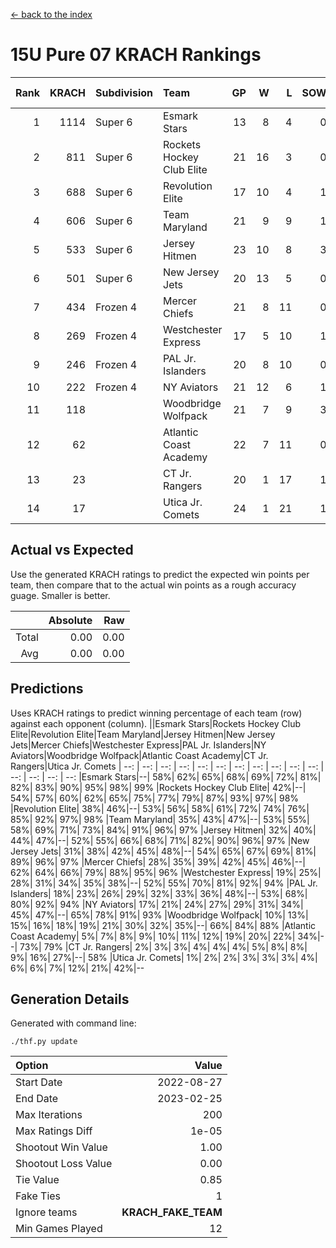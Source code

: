[<- back to the index](readme.md)
# 15U Pure 07 KRACH Rankings
Rank|KRACH|Subdivision|Team|GP|W|L|SOW|SOL|T|SoS|Exp Wins|Win Diff
---:|---:|:---|:---|---:|---:|---:|---:|---:|---:|---:|---:|---:
1|1114|Super 6|Esmark Stars|13|8|4|0|0|1|726|8.8|-0.0
2|811|Super 6|Rockets Hockey Club Elite|21|16|3|0|1|1|278|16.9|0.0
3|688|Super 6|Revolution Elite|17|10|4|1|1|1|391|11.9|0.0
4|606|Super 6|Team Maryland|21|9|9|1|1|1|759|10.8|-0.0
5|533|Super 6|Jersey Hitmen|23|10|8|3|1|1|527|13.8|-0.0
6|501|Super 6|New Jersey Jets|20|13|5|0|1|1|325|13.9|0.0
7|434|Frozen 4|Mercer Chiefs|21|8|11|0|1|1|845|8.8|-0.0
8|269|Frozen 4|Westchester Express|17|5|10|1|0|1|587|6.8|-0.0
9|246|Frozen 4|PAL Jr. Islanders|20|8|10|0|1|1|594|8.8|-0.0
10|222|Frozen 4|NY Aviators|21|12|6|1|1|1|225|13.9|0.0
11|118||Woodbridge Wolfpack|21|7|9|3|1|1|214|10.9|0.0
12|62||Atlantic Coast Academy|22|7|11|0|3|1|282|7.9|0.0
13|23||CT Jr. Rangers|20|1|17|1|0|1|326|2.9|0.0
14|17||Utica Jr. Comets|24|1|21|1|0|1|308|2.9|0.0

## Actual vs Expected
Use the generated KRACH ratings to predict the expected win points per team, then compare that to the actual win points as a rough accuracy guage. Smaller is better.

||Absolute|Raw
|---:|---:|---:
|Total|0.00|0.00
|Avg|0.00|0.00

## Predictions
Uses KRACH ratings to predict winning percentage of each team (row) against each opponent (column).
||Esmark Stars|Rockets Hockey Club Elite|Revolution Elite|Team Maryland|Jersey Hitmen|New Jersey Jets|Mercer Chiefs|Westchester Express|PAL Jr. Islanders|NY Aviators|Woodbridge Wolfpack|Atlantic Coast Academy|CT Jr. Rangers|Utica Jr. Comets
| --: | --: | --: | --: | --: | --: | --: | --: | --: | --: | --: | --: | --: | --: | --: 
|Esmark Stars|--| 58%| 62%| 65%| 68%| 69%| 72%| 81%| 82%| 83%| 90%| 95%| 98%| 99%
|Rockets Hockey Club Elite| 42%|--| 54%| 57%| 60%| 62%| 65%| 75%| 77%| 79%| 87%| 93%| 97%| 98%
|Revolution Elite| 38%| 46%|--| 53%| 56%| 58%| 61%| 72%| 74%| 76%| 85%| 92%| 97%| 98%
|Team Maryland| 35%| 43%| 47%|--| 53%| 55%| 58%| 69%| 71%| 73%| 84%| 91%| 96%| 97%
|Jersey Hitmen| 32%| 40%| 44%| 47%|--| 52%| 55%| 66%| 68%| 71%| 82%| 90%| 96%| 97%
|New Jersey Jets| 31%| 38%| 42%| 45%| 48%|--| 54%| 65%| 67%| 69%| 81%| 89%| 96%| 97%
|Mercer Chiefs| 28%| 35%| 39%| 42%| 45%| 46%|--| 62%| 64%| 66%| 79%| 88%| 95%| 96%
|Westchester Express| 19%| 25%| 28%| 31%| 34%| 35%| 38%|--| 52%| 55%| 70%| 81%| 92%| 94%
|PAL Jr. Islanders| 18%| 23%| 26%| 29%| 32%| 33%| 36%| 48%|--| 53%| 68%| 80%| 92%| 94%
|NY Aviators| 17%| 21%| 24%| 27%| 29%| 31%| 34%| 45%| 47%|--| 65%| 78%| 91%| 93%
|Woodbridge Wolfpack| 10%| 13%| 15%| 16%| 18%| 19%| 21%| 30%| 32%| 35%|--| 66%| 84%| 88%
|Atlantic Coast Academy|  5%|  7%|  8%|  9%| 10%| 11%| 12%| 19%| 20%| 22%| 34%|--| 73%| 79%
|CT Jr. Rangers|  2%|  3%|  3%|  4%|  4%|  4%|  5%|  8%|  8%|  9%| 16%| 27%|--| 58%
|Utica Jr. Comets|  1%|  2%|  2%|  3%|  3%|  3%|  4%|  6%|  6%|  7%| 12%| 21%| 42%|--

## Generation Details

Generated with command line:
```
./thf.py update
```

| Option | Value |
| :----- | ----: |
| Start Date | 2022-08-27 |
| End Date | 2023-02-25 |
| Max Iterations | 200 |
| Max Ratings Diff | 1e-05 |
| Shootout Win Value | 1.00 |
| Shootout Loss Value | 0.00 |
| Tie Value | 0.85 |
| Fake Ties | 1 |
| Ignore teams | __KRACH_FAKE_TEAM__ |
| Min Games Played | 12 |

